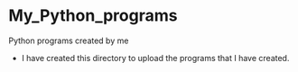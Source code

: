 # My_Python_programs
Python programs created by me

- I have created this directory to upload the programs that I have created. 
